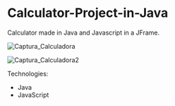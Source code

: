 # Calculator-Project-in-Java
Calculator made in Java and Javascript in a JFrame.

![Captura_Calculadora](https://github.com/Torres-G50/Project_Calculator/assets/64995242/44a0717e-c6cd-4ef5-9218-3c103aca184e)

![Captura_Calculadora2](https://github.com/Torres-G50/Project_Calculator/assets/64995242/053196d6-f3d8-4d1d-9063-f6e9719e8c6f)

Technologies:
- Java
- JavaScript
